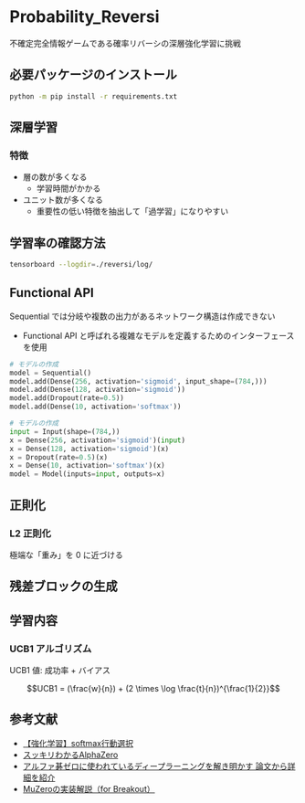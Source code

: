 # Probability_Reversi

不確定完全情報ゲームである確率リバーシの深層強化学習に挑戦

## 必要パッケージのインストール

```bash
python -m pip install -r requirements.txt
```

## 深層学習

### 特徴

- 層の数が多くなる
  - 学習時間がかかる
- ユニット数が多くなる
  - 重要性の低い特徴を抽出して「過学習」になりやすい

## 学習率の確認方法

```bash
tensorboard --logdir=./reversi/log/
```

## Functional API

Sequential では分岐や複数の出力があるネットワーク構造は作成できない

- Functional API と呼ばれる複雑なモデルを定義するためのインターフェースを使用

```python
# モデルの作成
model = Sequential()
model.add(Dense(256, activation='sigmoid', input_shape=(784,)))
model.add(Dense(128, activation='sigmoid'))
model.add(Dropout(rate=0.5))
model.add(Dense(10, activation='softmax'))
```

```python
# モデルの作成
input = Input(shape=(784,))
x = Dense(256, activation='sigmoid')(input)
x = Dense(128, activation='sigmoid')(x)
x = Dropout(rate=0.5)(x)
x = Dense(10, activation='softmax')(x)
model = Model(inputs=input, outputs=x)
```

## 正則化

### L2 正則化

極端な「重み」を 0 に近づける

## 残差ブロックの生成



## 学習内容

### UCB1 アルゴリズム

UCB1 値: 成功率 + バイアス

```math
UCB1 = (\frac{w}{n}) + (2 \times \log \frac{t}{n})^{\frac{1}{2}}
```

## 参考文献

- [【強化学習】softmax行動選択](https://www.tcom242242.net/entry/ai-2/%E5%BC%B7%E5%8C%96%E5%AD%A6%E7%BF%92/softmax/)
- [スッキリわかるAlphaZero](https://horomary.hatenablog.com/entry/2021/06/21/000500)
- [アルファ碁ゼロに使われているディープラーニングを解き明かす 論文から詳細を紹介](https://codezine.jp/article/detail/10952)
- [MuZeroの実装解説（for Breakout）](https://horomary.hatenablog.com/entry/2021/08/04/205601)

